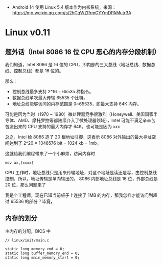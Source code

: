
- Android 14 使用 Linux 5.4 版本作为内核系统，来源：https://mp.weixin.qq.com/s/2hCqWZRrmCYYmDPAMutr3A

# Linux v0.11 

## 题外话（Intel 8086 16 位 CPU 恶心的内存分段机制）

我们知道，Intel 8086 是 16 位的 CPU，即内部的三大总线（地址总线、数据总线、控制总线）都是 16 位的。

那么：

- 控制总线最多支持 2^16 = 65535 种指令。
- 数据总线单次最大传输 65535 个比特。
- 地址总线能够访问的内存范围是 0~65535，即最大支持 64K 内存。

可能是因为当时（1970 ~ 1980）微处理器竞争很激烈（Honeywell、美国国家半导体、AMD、摩托罗拉等都陆续介入了微处理器领域），Intel 可能不满足辛辛苦苦造出来的 CPU 支持的最大内存才 64K。也可能是因为 xxx

总之，Intel 给 8086 造了 20 根地址引脚，这表示 8086 对外输出的最大寻址空间达到了 2^20 = 1048576 bit = 1024 kb = 1mb。

这就给我们编程带来了一个小麻烦，访问内存时

```
mov ax,[xxxx]
```

CPU 工作时，地址总线只是用来传输地址，对这个地址是读还是写，由控制总线控制，所以，地址传输是单向输出的。 8086 内部地址总线是 16 位，外部总线是 20 位，那么问题来了

我是个工程师，现在已知当前板子上连接了 1MB 的内存，那我怎样才能访问到超过 65536 的部分？毕竟，

## 内存的划分

主内存的分配，BIOS 中

```
// linux/init/main.c

static long memory_end = 0;
static long buffer_memory_end = 0;
static long main_memory_start = 0;
```

